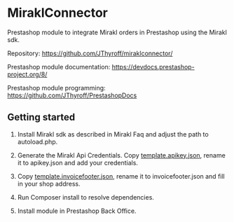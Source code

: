 # MiraklConnector

Prestashop module to integrate Mirakl orders in Prestashop using the Mirakl sdk.

Repository:
<https://github.com/JThyroff/miraklconnector/>

Prestashop module documentation:
<https://devdocs.prestashop-project.org/8/>

Prestashop module programming:
<https://github.com/JThyroff/PrestashopDocs>

## Getting started

1. Install Mirakl sdk as described in Mirakl Faq and adjust the path to autoload.php.

2. Generate the Mirakl Api Credentials. Copy [template.apikey.json](template.apikey.json), rename it to apikey.json and add your credentials.

3. Copy [template.invoicefooter.json](template.invoicefooter.json), rename it to invoicefooter.json and fill in your shop address. 

4. Run Composer install to resolve dependencies. 

5. Install module in Prestashop Back Office.  
